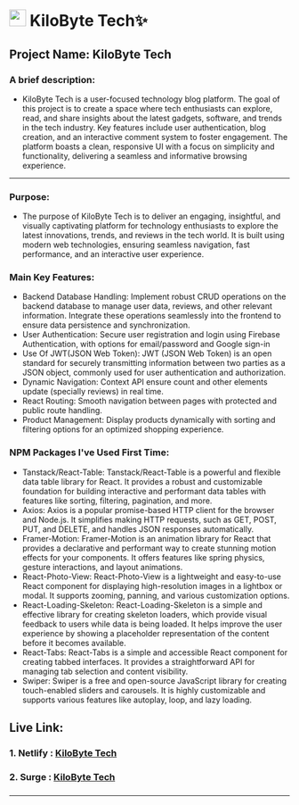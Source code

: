 # <img width="30px" src="https://img.icons8.com/?size=100&id=n16PSBiTkMuV&format=png&color=000000"/> KiloByte Tech✨

## Project Name: KiloByte Tech

### A brief description: 
- KiloByte Tech is a user-focused technology blog platform. The goal of this project is to create a space where tech enthusiasts can explore, read, and share insights about the latest gadgets, software, and trends in the tech industry. Key features include user authentication, blog creation, and an interactive comment system to foster engagement. The platform boasts a clean, responsive UI with a focus on simplicity and functionality, delivering a seamless and informative browsing experience.  


---

### Purpose:

- The purpose of KiloByte Tech is to deliver an engaging, insightful, and visually captivating platform for technology enthusiasts to explore the latest innovations, trends, and reviews in the tech world. It is built using modern web technologies, ensuring seamless navigation, fast performance, and an interactive user experience.
  



### Main Key Features:

- Backend Database Handling: Implement robust CRUD operations on the backend database to manage user data, reviews, and other relevant information. Integrate these operations seamlessly into the frontend to ensure data persistence and synchronization. 
- User Authentication: Secure user registration and login using Firebase Authentication, with options for email/password and Google sign-in
- Use Of JWT(JSON Web Token): JWT (JSON Web Token) is an open standard for securely transmitting information between two parties as a JSON object, commonly used for user authentication and authorization.
- Dynamic Navigation: Context API ensure count and other elements update (specially reviews) in real time.
- React Routing: Smooth navigation between pages with protected and public route handling.
- Product Management: Display products dynamically with sorting and filtering options for an optimized shopping experience.

### NPM Packages I've Used First Time:
- Tanstack/React-Table: Tanstack/React-Table is a powerful and flexible data table library for React. It provides a robust and customizable foundation for building interactive and performant data tables with features like sorting, filtering, pagination, and more.
- Axios: Axios is a popular promise-based HTTP client for the browser and Node.js. It simplifies making HTTP requests, such as GET, POST, PUT, and DELETE, and handles JSON responses automatically.
- Framer-Motion: Framer-Motion is an animation library for React that provides a declarative and performant way to create stunning motion effects for your components. It offers features like spring physics, gesture interactions, and layout animations.
- React-Photo-View: React-Photo-View is a lightweight and easy-to-use React component for displaying high-resolution images in a lightbox or modal. It supports zooming, panning, and various customization options.
- React-Loading-Skeleton: React-Loading-Skeleton is a simple and effective library for creating skeleton loaders, which provide visual feedback to users while data is being loaded. It helps improve the user experience by showing a placeholder representation of the content before it becomes available.
- React-Tabs: React-Tabs is a simple and accessible React component for creating tabbed interfaces. It provides a straightforward API for managing tab selection and content visibility.
- Swiper: Swiper is a free and open-source JavaScript library for creating touch-enabled sliders and carousels. It is highly customizable and supports various features like autoplay, loop, and lazy loading.

##  Live Link: 
### 1. Netlify : [KiloByte Tech](https://kilobyte-tech-rrishiddh.netlify.app/)
### 2. Surge : [KiloByte Tech](https://kilobyte-tech-rrishiddh.surge.sh/)

### 


<hr/>